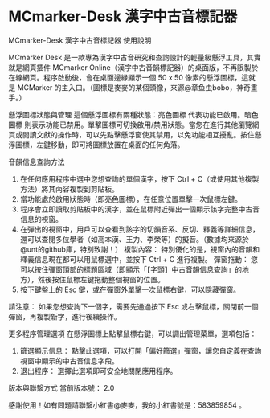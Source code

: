 # MCmarker-Desk 漢字中古音標記器
MCmarker-Desk 漢字中古音標記器 使用說明

MCmarker Desk 是一款專為漢字中古音研究和查詢設計的輕量級懸浮工具，其實就是網頁插件 MCmarker Online（漢字中古音韻標記器）的桌面版，不再限製於在線網頁。程序啟動後，會在桌面邊緣顯示一個 50 x 50 像素的懸浮圖標，這就是 MCMarker 的主入口。（圖標是麥麥的某個頭像，來源@章鱼虫bobo，神奇畫手。）

懸浮圖標狀態與管理
這個懸浮圖標有兩種狀態：亮色圖標 代表功能已啟用。暗色圖標 則表示功能已禁用。單擊圖標可切換啟用/禁用狀態。當您在進行其他瀏覽網頁或閱讀文獻的操作時，可以先點擊懸浮窗使其禁用，以免功能相互擾亂。按住懸浮圖標，左鍵移動，即可將圖標放置在桌面的任何角落。

音韻信息查詢方法
1. 在任何應用程序中選中您想查詢的單個漢字，按下 Ctrl + C（或使用其他複製方法）將其內容複製到剪貼板。
2. 當功能處於啟用狀態時（即亮色圖標），在任意位置單擊一次鼠標左鍵。
3. 程序會立即讀取剪貼板中的漢字，並在鼠標附近彈出一個顯示該字完整中古音信息的視窗。
4. 在彈出的視窗中，用戶可以查看到該字的切韻音系、反切、釋義等詳細信息，還可以查閱多位學者（如高本漢、王力、李榮等）的擬音。（數據均來源於@unt的github庫，特別致謝！）
複製內容： 特別優化的是，視窗內的音韻和釋義信息現在都可以用鼠標選中，並按下 Ctrl + C 進行複製。
彈窗拖動： 您可以按住彈窗頂部的標題區域（即顯示「【字頭】中古音韻信息查詢」的地方），然後按住鼠標左鍵拖動整個視窗的位置。
5. 按下鍵盤上的 Esc 鍵，或在彈窗外單擊一次鼠標右鍵，可以隱藏彈窗。

請注意： 如果您想查詢下一個字，需要先通過按下 Esc 或右擊鼠標，關閉前一個彈窗，再複製新字，進行後續操作。

更多程序管理選項
在懸浮圖標上點擊鼠標右鍵，可以調出管理菜單，選項包括：
1. 篩選顯示信息： 點擊此選項，可以打開「偏好篩選」彈窗，讓您自定義在查詢視窗中顯示的中古音信息字段。
2. 退出程序： 選擇此選項即可安全地關閉應用程序。

版本與聯繫方式
當前版本號： 2.0

感謝使用！如有問題請聯繫小紅書@麥麥，我的小紅書號是：583859854 。
